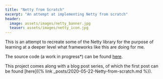 ```yaml
---
title: "Netty from Scratch"
excerpt: "An attempt at implementing Netty from scratch"
header:
  image: assets/images/netty_banner.jpg
  teaser: assets/images/netty_icon.jpg
---
```


This is an attempt to recreate some of the Netty library for the purpose of learning at a deeper level what frameworks like this are doing for me.

The source code (a work in progress*) can be found [here](https://github.com/afcrowther/netty-from-scratch).

This project comes along with a blog post series, of which the first post can be found [here]({% link _posts/2020-05-22-Netty-from-scratch.md %}).
